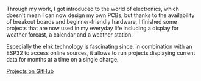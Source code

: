 Through my work, I got introduced to the world of electronics, which doesn't mean I can now design my own PCBs, but thanks to the availability of breakout boards and beginner-friendly hardware, I finished some projects that are now used in my everyday life including a display for weather forcast, a calendar and a weather station.

Especially the eInk technology is fascinating since, in combination with an ESP32 to access online sources, it allows to run projects displaying current data for months at a time on a single charge.

<p id="weather-plugin"></p>

<a href="https://github.com/SeBassTian23/" class="btn btn-sm btn-outline-secondary external-link" target="_blank" rel="noreferrer">Projects on GitHub</a>